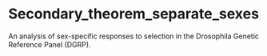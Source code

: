 # Secondary_theorem_separate_sexes
An analysis of sex-specific responses to selection in the Drosophila Genetic Reference Panel (DGRP).
